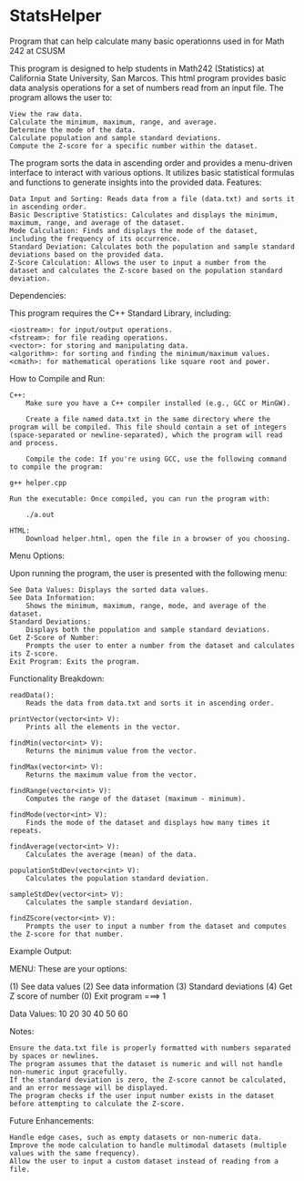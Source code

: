 # StatsHelper
Program that can help calculate many basic operationns used in for Math 242 at CSUSM

This program is designed to help students in Math242 (Statistics) at California State University, San Marcos. This html program provides basic data analysis operations for a set of numbers read from an input file. The program allows the user to:

    View the raw data.
    Calculate the minimum, maximum, range, and average.
    Determine the mode of the data.
    Calculate population and sample standard deviations.
    Compute the Z-score for a specific number within the dataset.

The program sorts the data in ascending order and provides a menu-driven interface to interact with various options. It utilizes basic statistical formulas and functions to generate insights into the provided data.
Features:

    Data Input and Sorting: Reads data from a file (data.txt) and sorts it in ascending order.
    Basic Descriptive Statistics: Calculates and displays the minimum, maximum, range, and average of the dataset.
    Mode Calculation: Finds and displays the mode of the dataset, including the frequency of its occurrence.
    Standard Deviation: Calculates both the population and sample standard deviations based on the provided data.
    Z-Score Calculation: Allows the user to input a number from the dataset and calculates the Z-score based on the population standard deviation.

Dependencies:

This program requires the C++ Standard Library, including:

    <iostream>: for input/output operations.
    <fstream>: for file reading operations.
    <vector>: for storing and manipulating data.
    <algorithm>: for sorting and finding the minimum/maximum values.
    <cmath>: for mathematical operations like square root and power.

How to Compile and Run:

    C++:
        Make sure you have a C++ compiler installed (e.g., GCC or MinGW).

        Create a file named data.txt in the same directory where the program will be compiled. This file should contain a set of integers (space-separated or newline-separated), which the program will read and process.

        Compile the code: If you're using GCC, use the following command to compile the program:

    g++ helper.cpp

    Run the executable: Once compiled, you can run the program with:

        ./a.out
        
    HTML:
        Download helper.html, open the file in a browser of you choosing.

Menu Options:

Upon running the program, the user is presented with the following menu:

    See Data Values: Displays the sorted data values.
    See Data Information:
        Shows the minimum, maximum, range, mode, and average of the dataset.
    Standard Deviations:
        Displays both the population and sample standard deviations.
    Get Z-Score of Number:
        Prompts the user to enter a number from the dataset and calculates its Z-score.
    Exit Program: Exits the program.

Functionality Breakdown:

    readData():
        Reads the data from data.txt and sorts it in ascending order.

    printVector(vector<int> V):
        Prints all the elements in the vector.

    findMin(vector<int> V):
        Returns the minimum value from the vector.

    findMax(vector<int> V):
        Returns the maximum value from the vector.

    findRange(vector<int> V):
        Computes the range of the dataset (maximum - minimum).

    findMode(vector<int> V):
        Finds the mode of the dataset and displays how many times it repeats.

    findAverage(vector<int> V):
        Calculates the average (mean) of the data.

    populationStdDev(vector<int> V):
        Calculates the population standard deviation.

    sampleStdDev(vector<int> V):
        Calculates the sample standard deviation.

    findZScore(vector<int> V):
        Prompts the user to input a number from the dataset and computes the Z-score for that number.

Example Output:

MENU: These are your options:

   (1) See data values
   (2) See data information
   (3) Standard deviations
   (4) Get Z score of number
   (0) Exit program
===> 1

Data Values: 10 20 30 40 50 60 

Notes:

    Ensure the data.txt file is properly formatted with numbers separated by spaces or newlines.
    The program assumes that the dataset is numeric and will not handle non-numeric input gracefully.
    If the standard deviation is zero, the Z-score cannot be calculated, and an error message will be displayed.
    The program checks if the user input number exists in the dataset before attempting to calculate the Z-score.

Future Enhancements:

    Handle edge cases, such as empty datasets or non-numeric data.
    Improve the mode calculation to handle multimodal datasets (multiple values with the same frequency).
    Allow the user to input a custom dataset instead of reading from a file.
